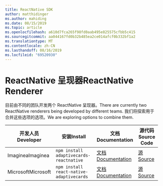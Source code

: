 ```yaml
---
title: ReactNative SDK
author: matthidinger
ms.author: mahiding
ms.date: 08/15/2019
ms.topic: article
ms.openlocfilehash: a610d7fca265f98fd0aab495e825575cfbb5c415
ms.sourcegitcommit: aa044167fd0b32b485ea2ce014afcf0b332bf1a2
ms.translationtype: MT
ms.contentlocale: zh-CN
ms.lasthandoff: 08/16/2019
ms.locfileid: "69520930"
---
```

# <a name="reactnative-renderer"></a><span data-ttu-id="3add2-102">ReactNative 呈现器</span><span class="sxs-lookup"><span data-stu-id="3add2-102">ReactNative Renderer</span></span>

<span data-ttu-id="3add2-103">目前由不同的团队开发两个 ReactNative 呈现器。</span><span class="sxs-lookup"><span data-stu-id="3add2-103">There are currently two ReactNative renderers being developed by different teams.</span></span> <span data-ttu-id="3add2-104">我们将探索用于合并这些选项的选项。</span><span class="sxs-lookup"><span data-stu-id="3add2-104">We are exploring options to combine them.</span></span>

<span data-ttu-id="3add2-105">开发人员</span><span class="sxs-lookup"><span data-stu-id="3add2-105">Developer</span></span> | <span data-ttu-id="3add2-106">安装</span><span class="sxs-lookup"><span data-stu-id="3add2-106">Install</span></span> | <span data-ttu-id="3add2-107">文档</span><span class="sxs-lookup"><span data-stu-id="3add2-107">Documentation</span></span> | <span data-ttu-id="3add2-108">源代码</span><span class="sxs-lookup"><span data-stu-id="3add2-108">Source Code</span></span>
---|---|---|---
<span data-ttu-id="3add2-109">Imaginea</span><span class="sxs-lookup"><span data-stu-id="3add2-109">Imaginea</span></span> | `npm install adaptivecards-reactnative` | [<span data-ttu-id="3add2-110">文档</span><span class="sxs-lookup"><span data-stu-id="3add2-110">Documentation</span></span>](https://www.npmjs.com/package/adaptivecards-reactnative) | [<span data-ttu-id="3add2-111">源</span><span class="sxs-lookup"><span data-stu-id="3add2-111">Source</span></span>](https://github.com/microsoft/AdaptiveCards/tree/master/source/community/reactnative)
<span data-ttu-id="3add2-112">Microsoft</span><span class="sxs-lookup"><span data-stu-id="3add2-112">Microsoft</span></span> | `npm install react-native-adaptivecards` | [<span data-ttu-id="3add2-113">文档</span><span class="sxs-lookup"><span data-stu-id="3add2-113">Documentation</span></span>](https://www.npmjs.com/package/react-native-adaptivecards) | [<span data-ttu-id="3add2-114">源</span><span class="sxs-lookup"><span data-stu-id="3add2-114">Source</span></span>](https://github.com/Microsoft/react-native-adaptivecards)

